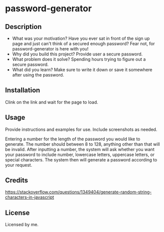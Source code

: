 # password-generator

## Description

- What was your motivation?
 Have you ever sat in front of the sign up page and just can't think of a secured enough password? Fear not, for password-generator is here with you!
- Why did you build this project?
Provide user a secure password.
- What problem does it solve?
Spending hours trying to figure out a secure password.
- What did you learn?
Make sure to write it down or save it somewhere after using the password.

## Installation

Clink on the link and wait for the page to load.

## Usage

Provide instructions and examples for use. Include screenshots as needed.

Entering a number for the length of the password you would like to generate. The number should between 8 to 128, anything other than that will be invalid. After inputting a number, the system will ask whether you want your password to include number, lowercase letters, uppercase letters, or special characters. The system then will generate a password according to your request.

## Credits

https://stackoverflow.com/questions/1349404/generate-random-string-characters-in-javascript

## License

Licensed by me.